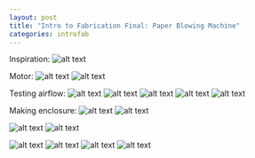 ```yaml
---
layout: post
title: "Intro to Fabrication Final: Paper Blowing Machine"
categories: introfab
---
```


Inspiration:
![alt text](https://github.com/jirrian/jirrian.github.io/blob/master/images/introfab/paperBlowingMachine/400_Money_Machine_CashCube.jpg)

Motor:
![alt text](https://raw.githubusercontent.com/jirrian/jirrian.github.io/master/images/introfab/paperBlowingMachine/sharkHandVac.jpg)
![alt text](https://raw.githubusercontent.com/jirrian/jirrian.github.io/master/images/introfab/paperBlowingMachine/motor.jpg)

Testing airflow:
![alt text](https://raw.githubusercontent.com/jirrian/jirrian.github.io/master/images/introfab/paperBlowingMachine/boxTest.jpg)
![alt text](https://raw.githubusercontent.com/jirrian/jirrian.github.io/master/images/introfab/paperBlowingMachine/testingMoney.jpg)
![alt text](https://raw.githubusercontent.com/jirrian/jirrian.github.io/master/images/introfab/paperBlowingMachine/horizontalOrientation.jpg)
![alt text](https://raw.githubusercontent.com/jirrian/jirrian.github.io/master/images/introfab/paperBlowingMachine/verticalOrientationLarge.jpg)
![alt text](https://raw.githubusercontent.com/jirrian/jirrian.github.io/master/images/introfab/paperBlowingMachine/verticalOrientationSmall.jpg)

Making enclosure:
![alt text](https://raw.githubusercontent.com/jirrian/jirrian.github.io/master/images/introfab/paperBlowingMachine/designSketch.jpg)
![alt text](https://raw.githubusercontent.com/jirrian/jirrian.github.io/master/images/introfab/paperBlowingMachine/enclosureSketch.jpg)

![alt text](https://raw.githubusercontent.com/jirrian/jirrian.github.io/master/images/introfab/paperBlowingMachine/acrylicBrackets.jpg)
![alt text](https://raw.githubusercontent.com/jirrian/jirrian.github.io/master/images/introfab/paperBlowingMachine/acrylicEnclosureGlued.jpg)

![alt text](https://raw.githubusercontent.com/jirrian/jirrian.github.io/master/images/introfab/paperBlowingMachine/motorMountTests.jpg)
![alt text](https://raw.githubusercontent.com/jirrian/jirrian.github.io/master/images/introfab/paperBlowingMachine/motorMount.jpg)
![alt text](https://raw.githubusercontent.com/jirrian/jirrian.github.io/master/images/introfab/paperBlowingMachine/grill.jpg)
![alt text](https://raw.githubusercontent.com/jirrian/jirrian.github.io/master/images/introfab/paperBlowingMachine/motorMountWithGrill.jpg)


